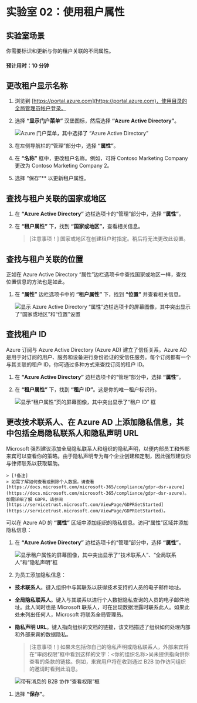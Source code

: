 ﻿---
lab:
    title: '02 - 使用租户属性'
    learning path: '01'
    module: '模块 01 - 实现标识管理解决方案'
---

# 实验室 02：使用租户属性

## 实验室场景

你需要标识和更新与你的租户关联的不同属性。

#### 预计用时：10 分钟

## 更改租户显示名称

1. 浏览到 [https://portal.azure.com](https://portal.azure.com)，使用目录的全局管理员帐户登录。

1. 选择 **“显示门户菜单”** 汉堡图标，然后选择 **“Azure Active Directory”**。

    ![Azure 门户菜单，其中选择了 “Azure Active Directory”](./media/azure-portal-menu-aad.png)

1. 在左侧导航栏的“管理”部分中，选择 **“属性”**。

1. 在 **“名称”** 框中，更改租户名称。例如，可将 Contoso Marketing Company 更改为 Contoso Marketing Company 2。

1. 选择 “保存”** 以更新租户属性。

## 查找与租户关联的国家或地区

1. 在 **“Azure Active Directory”** 边栏选项卡的“管理”部分中，选择 **“属性”**。

1. 在 **“租户属性”** 下，找到 **“国家或地区”**，查看相关信息。

    > [注意事项！]
    > 国家或地区在创建租户时指定。稍后将无法更改此设置。

## 查找与租户关联的位置

正如在 Azure Active Directory “属性”边栏选项卡中查找国家或地区一样，查找位置信息的方法也是如此。

1. 在 **“属性”** 边栏选项卡中的 **“租户属性”** 下，找到 **“位置”** 并查看相关信息。

    ![显示 Azure Active Directory “属性”边栏选项卡的屏幕图像，其中突出显示了“国家或地区”和“位置”设置](./media/azure-active-directory-properties-country-location.png)

## 查找租户 ID

Azure 订阅与 Azure Active Directory (Azure AD) 建立了信任关系。Azure AD 是用于对订阅的用户、服务和设备进行身份验证的受信任服务。每个订阅都有一个与其关联的租户 ID，你可通过多种方式来查找订阅的租户 ID。

1. 在 **“Azure Active Directory”** 边栏选项卡的“管理”部分中，选择 **“属性”**。

1. 在 **“租户属性”** 下，找到 **“租户 ID”**。这是你的唯一租户标识符。

    ![显示“租户属性”页的屏幕图像，其中突出显示了“租户 ID” 框](./media/portal-tenant-id.png)

## 更改技术联系人、在 Azure AD 上添加隐私信息，其中包括全局隐私联系人和隐私声明 URL

Microsoft 强烈建议添加全局隐私联系人和组织的隐私声明，以便内部员工和外部来宾可以查看你的策略。由于隐私声明专为每个企业创建和定制，因此强烈建议你与律师联系以获取帮助。

    > [!备注]
    > 如需了解如何查看或删除个人数据，请查看 [https://docs.microsoft.com/microsoft-365/compliance/gdpr-dsr-azure](https://docs.microsoft.com/microsoft-365/compliance/gdpr-dsr-azure)。如需详细了解 GDPR，请参阅 [https://servicetrust.microsoft.com/ViewPage/GDPRGetStarted](https://servicetrust.microsoft.com/ViewPage/GDPRGetStarted)。

可以在 Azure AD 的 **“属性”** 区域中添加组织的隐私信息。访问“属性”区域并添加隐私信息：

1. 在 **“Azure Active Directory”** 边栏选项卡的“管理”部分中，选择 **“属性”**。

    ![显示租户属性的屏幕图像，其中突出显示了“技术联系人”、“全局联系人”和“隐私声明”框](./media/properties-area.png)

1. 为员工添加隐私信息：

- **技术联系人**。键入组织中与其联系以获得技术支持的人员的电子邮件地址。

- **全局隐私联系人**。键入与其联系以进行个人数据隐私查询的人员的电子邮件地址。此人同时也是 Microsoft 联系人，可在出现数据泄露时联系此人。如果此处未列出任何人，Microsoft 将联系全局管理员。

- **隐私声明 URL**。键入指向组织的文档的链接，该文档描述了组织如何处理内部和外部来宾的数据隐私。

    > [注意事项！]
    > 如果未包括你自己的隐私声明或隐私联系人，外部来宾将在“审阅权限”框中看到这样的文字：\<你的组织名称\>尚未提供指向供你查看的条款的链接。例如，来宾用户将在收到通过 B2B 协作访问组织的邀请时看到此消息。

    ![带有消息的 B2B 协作“查看权限”框](./media/active-directory-no-privacy-statement-or-contact.png)

1. 选择 **“保存”**。
